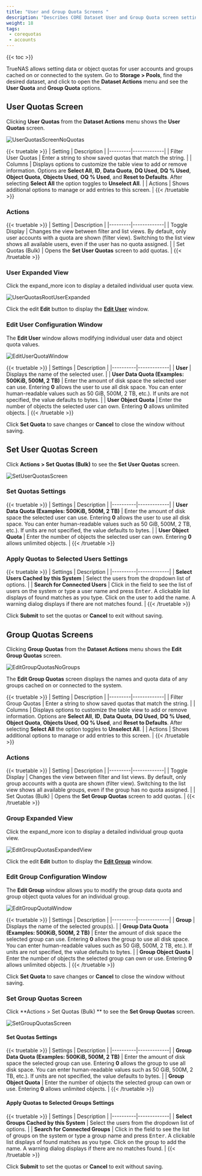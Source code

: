 ```yaml
---
title: "User and Group Quota Screens "
description: "Describes CORE Dataset User and Group Quota screen settings and functions."
weight: 18
tags: 
 - corequotas
 - accounts
---
```


{{< toc >}}

TrueNAS allows setting data or object quotas for user accounts and groups cached on or connected to the system.
Go to **Storage > Pools**, find the desired dataset, and click <span class="iconify" data-icon="mdi:dots-vertical"></span> to open the **Dataset Actions** menu and see the **User Quota** and **Group Quota** options.

## User Quotas Screen

Clicking **User Quotas** from the **Dataset Actions** menu shows the **User Quotas** screen.

![UserQuotasScreenNoQuotas](/images/CORE/Storage/UserQuotasScreenNoQuotas.png "User Quotas Screen")

{{< truetable >}}
| Setting | Description |
|---------|-------------|
| Filter User Quotas | Enter a string to show saved quotas that match the string. |
| Columns | Displays options to customize the table view to add or remove information. Options are **Select All**, **ID**, **Data Quota**, **DQ Used**, **DQ % Used**, **Object Quota**, **Objects Used**, **OQ % Used**, and **Reset to Defaults**. After selecting **Select All** the option toggles to **Unselect All**. |
| Actions | Shows additional options to manage or add entries to this screen. |
{{< /truetable >}}

### Actions

{{< truetable >}}
| Setting | Description |
|---------|-------------|
| Toggle Display | Changes the view between filter and list views. By default, only user accounts with a quota are shown (filter view). Switching to the list view shows all available users, even if the user has no quota assigned. |
| Set Quotas (Bulk) | Opens the **Set User Quotas** screen to add quotas. |
{{< /truetable >}}

### User Expanded View

Click the <span class="material-icons">expand_more</span> icon to display a detailed individual user quota view.

![UserQuotasRootUserExpanded](/images/CORE/Storage/UserQuotasRootUserExpanded.png "User Quota Expanded View")

Click the <span class="material-icons">edit</span> **Edit** button to display the **[Edit User](#edit-user-configuration-window)** window.

### Edit User Configuration Window

The **Edit User** window allows modifying individual user data and object quota values.

![EditUserQuotaWindow](/images/SCALE/Credentials/EditUserQuotaWindow.png "Edit User Quota")

{{< truetable >}}
| Settings | Description |
|----------|-------------|
| **User** | Displays the name of the selected user. |
| **User Data Quota (Examples: 500KiB, 500M, 2 TB)** | Enter the amount of disk space the selected user can use. Entering **0** allows the user to use all disk space. You can enter human-readable values such as 50 GiB, 500M, 2 TB, etc.). If units are not specified, the value defaults to bytes. |
| **User Object Quota** | Enter the number of objects the selected user can own. Entering **0** allows unlimited objects. |
{{< /truetable >}}

Click **Set Quota** to save changes or **Cancel** to close the window without saving.

## Set User Quotas Screen

Click **Actions > Set Quotas (Bulk)** to see the **Set User Quotas** screen.

![SetUserQuotasScreen](/images/CORE/Storage/SetUserQuotasScreen.png "Set User Quotas")

### Set Quotas Settings

{{< truetable >}}
| Settings | Description |
|----------|-------------|
| **User Data Quota (Examples: 500KiB, 500M, 2 TB)** | Enter the amount of disk space the selected user can use. Entering **0** allows the user to use all disk space. You can enter human-readable values such as 50 GiB, 500M, 2 TB, etc.). If units are not specified, the value defaults to bytes. |
| **User Object Quota** | Enter the number of objects the selected user can own. Entering **0** allows unlimited objects. |
{{< /truetable >}}

### Apply Quotas to Selected Users Settings

{{< truetable >}}
| Settings | Description |
|----------|-------------|
| **Select Users Cached by this System** | Select the users from the dropdown list of options. |
| **Search for Connected Users** | Click in the field to see the list of users on the system or type a user name and press <kbd>Enter</kbd>. A clickable list displays of found matches as you type. Click on the user to add the name. A warning dialog displays if there are not matches found. |
{{< /truetable >}}

Click **Submit** to set the quotas or **Cancel** to exit without saving.

## Group Quotas Screens

Clicking **Group Quotas** from the **Dataset Actions** menu shows the **Edit Group Quotas** screen.

![EditGroupQuotasNoGroups](/images/CORE/Storage/EditGroupQuotasNoGroups.png "Group Quotas Screen")

The **Edit Group Quotas** screen displays the names and quota data of any groups cached on or connected to the system.

{{< truetable >}}
| Setting | Description |
|---------|-------------|
| Filter Group Quotas | Enter a string to show saved quotas that match the string. |
| Columns | Displays options to customize the table view to add or remove information. Options are **Select All**, **ID**, **Data Quota**, **DQ Used**, **DQ % Used**, **Object Quota**, **Objects Used**, **OQ % Used**, and **Reset to Defaults**. After selecting **Select All** the option toggles to **Unselect All**. |
| Actions | Shows additional options to manage or add entries to this screen. |
{{< /truetable >}}

### Actions

{{< truetable >}}
| Setting | Description |
|---------|-------------|
| Toggle Display | Changes the view between filter and list views. By default, only group accounts with a quota are shown (filter view). Switching to the list view shows all available groups, even if the group has no quota assigned. |
| Set Quotas (Bulk) | Opens the **Set Group Quotas** screen to add quotas. |
{{< /truetable >}}

### Group Expanded View

Click the <span class="material-icons">expand_more</span> icon to display a detailed individual group quota view.

![EditGroupQuotasExpandedView](/images/CORE/Storage/EditGroupQuotasExpandedView.png "Group Quotas Expanded View")

Click the <span class="material-icons">edit</span> **Edit** button to display the **[Edit Group](#edit-group-configuration-window)** window.

### Edit Group Configuration Window
The **Edit Group** window allows you to modify the group data quota and group object quota values for an individual group.

![EditGroupQuotaWindow](/images/SCALE/Credentials/EditGroupQuotaWindow.png "Edit Group Quota")

{{< truetable >}}
| Settings | Description |
|----------|-------------|
| **Group** | Displays the name of the selected group(s).  |
| **Group Data Quota (Examples: 500KiB, 500M, 2 TB)** | Enter the amount of disk space the selected group can use. Entering **0** allows the group to use all disk space. You can enter human-readable values such as 50 GiB, 500M, 2 TB, etc.). If units are not specified, the value defaults to bytes. |
| **Group Object Quota** | Enter the number of objects the selected group can own or use. Entering **0** allows unlimited objects. |
{{< /truetable >}}

Click **Set Quota** to save changes or **Cancel** to close the window without saving.

### Set Group Quotas Screen

Click **Actions > Set Quotas (Bulk) ** to see the **Set Group Quotas** screen.

![SetGroupQuotasScreen](/images/CORE/Storage/SetGroupQuotasScreen.png "Set Group Quotas")

#### Set Quotas Settings

{{< truetable >}}
| Settings | Description |
|----------|-------------|
| **Group Data Quota (Examples: 500KiB, 500M, 2 TB)** | Enter the amount of disk space the selected group can use. Entering **0** allows the group to use all disk space. You can enter human-readable values such as 50 GiB, 500M, 2 TB, etc.). If units are not specified, the value defaults to bytes. |
| **Group Object Quota** | Enter the number of objects the selected group can own or use. Entering **0** allows unlimited objects. |
{{< /truetable >}}

#### Apply Quotas to Selected Groups Settings

{{< truetable >}}
| Settings | Description |
|----------|-------------|
| **Select Groups Cached by this System** | Select the users from the dropdown list of options. |
| **Search for Connected Groups** | Click in the field to see the list of groups on the system or type a group name and press <kbd>Enter</kbd>. A clickable list displays of found matches as you type. Click on the group to add the name. A warning dialog displays if there are no matches found. |
{{< /truetable >}}

Click **Submit** to set the quotas or **Cancel** to exit without saving.
